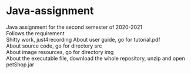 # Java-assignment
Java assignment for the second semester of 2020-2021  
Follows the requirement  
Shitty work, just4recording
About user guide, go for tutorial.pdf  
About source code, go for directory src  
About image resources, go for directory img  
About the executable file, download the whole repository, unzip and open petShop.jar  
